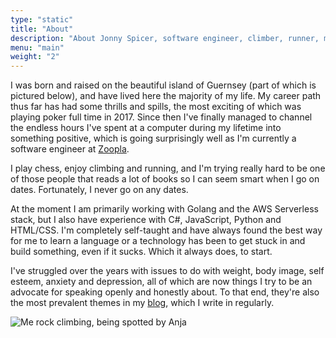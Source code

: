 ```yaml
---
type: "static"
title: "About"
description: "About Jonny Spicer, software engineer, climber, runner, mental health advocate"
menu: "main"
weight: "2"
---
```

I was born and raised on the beautiful island of Guernsey (part of which is pictured below), and have lived here the majority of my life. My career path thus far has had some thrills
and spills, the most exciting of which was playing poker full time in 2017. Since then I've finally managed to channel the endless hours I've spent at a computer during my lifetime
into something positive, which is going surprisingly well as I'm currently a software engineer at [Zoopla](https://zoopla.co.uk).

I play chess, enjoy climbing and running, and I'm trying really hard to be one of those people that reads a lot of books so I can seem smart when I go on dates. Fortunately, I never
go on any dates.

At the moment I am primarily working with Golang and the AWS Serverless stack, but I also have experience with C#, JavaScript, Python and HTML/CSS. I'm completely self-taught and have
always found the best way for me to learn a language or a technology has been to get stuck in and build something, even if it sucks. Which it always does, to start.

I've struggled over the years with issues to do with weight, body image, self esteem, anxiety and depression, all of which are now things I try to be an advocate for speaking openly
and honestly about. To that end, they're also the most prevalent themes in my [blog](/blog), which I write in regularly.

![Me rock climbing, being spotted by Anja](/img/climbing.jpg "Bouldering on the west coast of Guernsey")
